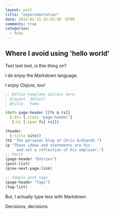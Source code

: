 ```yaml
---
layout: post
title: "experimentation"
date: 2014-01-15 22:42:58 -0700
comments: true
categories:
  - Ruby
---
```


Where I avoid using 'hello world'
---------------------------------
Test test test, is this thing on?

I do enjoy the Markdown language.

*I enjoy Clojure, too!*

```clojure example of Misaki static site generator in Clojure
;; Define template options here
; @layout  default
; @title   home

(defn page-header [[fs & rs]]
  [:div {:class "page-header"}
   [:h1 [:span fs] rs]])

(header
  (:title site))
(h2 "The personal blog of Chris Eckhardt.")
(p "These ideas and statements are his
     and not a reflection of his employer.")
;; Posts
(page-header "Entries")
(post-list)
(prev-next-page-link)

;; Sample post tags
(page-header "Tags")
(tag-list)
```

But, I actually type less with Markdown.

Decisions, decisions.
